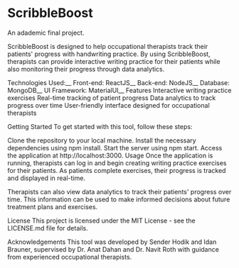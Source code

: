 
# ScribbleBoost

An adademic final project.

ScribbleBoost is designed to help occupational therapists track their patients' progress with handwriting practice. By using ScribbleBoost, therapists can provide interactive writing practice for their patients while also monitoring their progress through data analytics.

Technologies Used:__
Front-end: ReactJS__
Back-end: NodeJS__
Database: MongoDB__
UI Framework: MaterialUI__
Features
Interactive writing practice exercises
Real-time tracking of patient progress
Data analytics to track progress over time
User-friendly interface designed for occupational therapists


Getting Started
To get started with this tool, follow these steps:

Clone the repository to your local machine.
Install the necessary dependencies using npm install.
Start the server using npm start.
Access the application at http://localhost:3000.
Usage
Once the application is running, therapists can log in and begin creating writing practice exercises for their patients. As patients complete exercises, their progress is tracked and displayed in real-time.

Therapists can also view data analytics to track their patients' progress over time. This information can be used to make informed decisions about future treatment plans and exercises.

License
This project is licensed under the MIT License - see the LICENSE.md file for details.

Acknowledgements
This tool was developed by Sender Hodik and Idan Brauner, supervised by Dr. Anat Dahan and Dr. Navit Roth with guidance from experienced occupational therapists.
